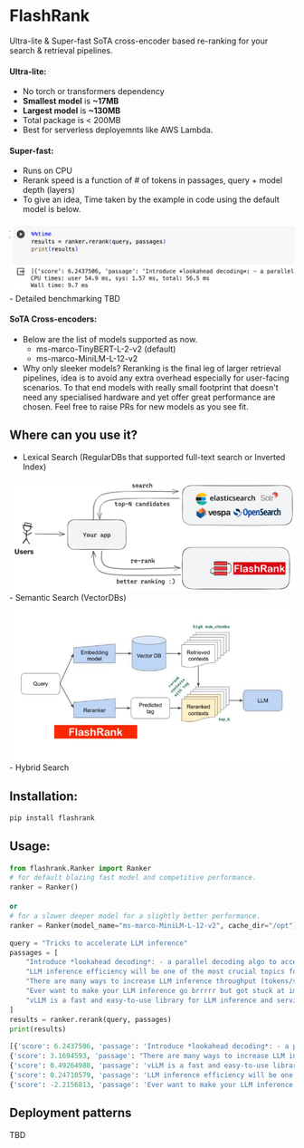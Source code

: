 # FlashRank
Ultra-lite &amp; Super-fast SoTA cross-encoder based re-ranking for your search &amp; retrieval pipelines.

#### Ultra-lite:
- No torch or transformers dependency
- **Smallest model** is **~17MB**
- **Largest model** is  **~130MB**
- Total package is < 200MB
- Best for serverless deployemnts like AWS Lambda.
    
#### Super-fast:
- Runs on CPU
- Rerank speed is a function of # of tokens in passages, query + model depth (layers)
- To give an idea, Time taken by the example in code using the default model is below.
<center><img src="./images/time.png" width=600/></center>
- Detailed benchmarking TBD

#### SoTA Cross-encoders:
- Below are the list of models supported as now.
    * ms-marco-TinyBERT-L-2-v2 (default)
    * ms-marco-MiniLM-L-12-v2
- Why only sleeker models? Reranking is the final leg of larger retrieval pipelines, idea is to avoid any extra overhead especially for user-facing scenarios. To that end models with really small footprint that doesn't need any specialised hardware and yet offer great performance are chosen. Feel free to raise PRs for new models as you see fit.

## Where can you use it?
  - Lexical Search (RegularDBs that supported full-text search or Inverted Index)
  <center><img src="./images/lexical_search.png" width=600/></center>
  - Semantic Search (VectorDBs)
  <center><img src="./images/vector_search_rag.jpeg" width=600/></center>
  - Hybrid Search


## Installation:
```python 
pip install flashrank
```

## Usage:
```python
from flashrank.Ranker import Ranker
# for default blazing fast model and competitive performance.
ranker = Ranker()

or 
# for a slower deeper model for a slightly better performance.
ranker = Ranker(model_name="ms-marco-MiniLM-L-12-v2", cache_dir="/opt")
```

```python
query = "Tricks to accelerate LLM inference"
passages = [
    "Introduce *lookahead decoding*: - a parallel decoding algo to accelerate LLM inference - w/o the need for a draft model or a data store - linearly decreases # decoding steps relative to log(FLOPs) used per decoding step.",
    "LLM inference efficiency will be one of the most crucial topics for both industry and academia, simply because the more efficient you are, the more $$$ you will save. vllm project is a must-read for this direction, and now they have just released the paper",
    "There are many ways to increase LLM inference throughput (tokens/second) and decrease memory footprint, sometimes at the same time. Here are a few methods I’ve found effective when working with Llama 2. These methods are all well-integrated with Hugging Face.  This list is far from exhaustive; some of these techniques can be used in combination with each other and there are plenty of others to try. - Bettertransformer (Optimum Library): Simply call `model.to_bettertransformer()` on your Hugging Face model for a modest improvement in tokens per second.  - Fp4 Mixed-Precision (Bitsandbytes): Requires minimal configuration and dramatically reduces the model's memory footprint.  - AutoGPTQ: Time-consuming but leads to a much smaller model and faster inference. The quantization is a one-time cost that pays off in the long run. ",
    "Ever want to make your LLM inference go brrrrr but got stuck at implementing speculative decoding and finding the suitable draft model? No more pain! Thrilled to unveil Medusa, a simple framework that removes the annoying draft model while getting 2x speedup. ",
    "vLLM is a fast and easy-to-use library for LLM inference and serving. vLLM is fast with: State-of-the-art serving throughput Efficient management of attention key and value memory with PagedAttention Continuous batching of incoming requests Optimized CUDA kernels"
]
results = ranker.rerank(query, passages)
print(results)

```

```python 
[{'score': 6.2437506, 'passage': 'Introduce *lookahead decoding*: - a parallel decoding algo to accelerate LLM inference - w/o the need for a draft model or a data store - linearly decreases # decoding steps relative to log(FLOPs) used per decoding step.'}, 
{'score': 3.1694593, 'passage': "There are many ways to increase LLM inference throughput (tokens/second) and decrease memory footprint, sometimes at the same time. Here are a few methods I’ve found effective when working with Llama 2. These methods are all well-integrated with Hugging Face.  This list is far from exhaustive; some of these techniques can be used in combination with each other and there are plenty of others to try. - Bettertransformer (Optimum Library): Simply call `model.to_bettertransformer()` on your Hugging Face model for a modest improvement in tokens per second.  - Fp4 Mixed-Precision (Bitsandbytes): Requires minimal configuration and dramatically reduces the model's memory footprint.  - AutoGPTQ: Time-consuming but leads to a much smaller model and faster inference. The quantization is a one-time cost that pays off in the long run. "}, 
{'score': 0.49264988, 'passage': 'vLLM is a fast and easy-to-use library for LLM inference and serving. vLLM is fast with: State-of-the-art serving throughput Efficient management of attention key and value memory with PagedAttention Continuous batching of incoming requests Optimized CUDA kernels'}, 
{'score': 0.24710579, 'passage': 'LLM inference efficiency will be one of the most crucial topics for both industry and academia, simply because the more efficient you are, the more $$$ you will save. vllm project is a must-read for this direction, and now they have just released the paper'}, 
{'score': -2.2156813, 'passage': 'Ever want to make your LLM inference go brrrrr but got stuck at implementing speculative decoding and finding the suitable draft model? No more pain! Thrilled to unveil Medusa, a simple framework that removes the annoying draft model while getting 2x speedup. '}]
```

## Deployment patterns
TBD